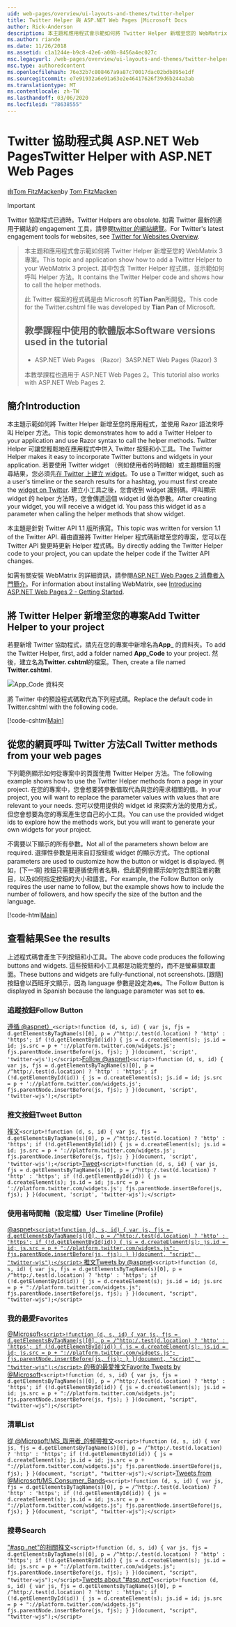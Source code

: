 ```yaml
---
uid: web-pages/overview/ui-layouts-and-themes/twitter-helper
title: Twitter Helper 與 ASP.NET Web Pages |Microsoft Docs
author: Rick-Anderson
description: 本主題和應用程式會示範如何將 Twitter Helper 新增至您的 WebMatrix 3 專案。 其中包含 Twitter Helper 程式碼，並示範如何呼叫 Helper 。
ms.author: riande
ms.date: 11/26/2018
ms.assetid: c1a1244e-b9c8-42e6-a00b-8456a4ec027c
msc.legacyurl: /web-pages/overview/ui-layouts-and-themes/twitter-helper
msc.type: authoredcontent
ms.openlocfilehash: 76e32b7c808467a9a87c70017dac02bdb895e1df
ms.sourcegitcommit: e7e91932a6e91a63e2e46417626f39d6b244a3ab
ms.translationtype: MT
ms.contentlocale: zh-TW
ms.lasthandoff: 03/06/2020
ms.locfileid: "78638555"
---
```

# <a name="twitter-helper-with-aspnet-web-pages"></a><span data-ttu-id="716e6-104">Twitter 協助程式與 ASP.NET Web Pages</span><span class="sxs-lookup"><span data-stu-id="716e6-104">Twitter Helper with ASP.NET Web Pages</span></span>

<span data-ttu-id="716e6-105">由[Tom FitzMacken](https://github.com/tfitzmac)</span><span class="sxs-lookup"><span data-stu-id="716e6-105">by [Tom FitzMacken](https://github.com/tfitzmac)</span></span>

> [!IMPORTANT]
> <span data-ttu-id="716e6-106">Twitter 協助程式已過時。</span><span class="sxs-lookup"><span data-stu-id="716e6-106">Twitter Helpers are obsolete.</span></span> <span data-ttu-id="716e6-107">如需 Twitter 最新的適用于網站的 engagement 工具，請參閱[twitter 的網站總覽](https://developer.twitter.com/en/docs/twitter-for-websites/overview)。</span><span class="sxs-lookup"><span data-stu-id="716e6-107">For Twitter's latest engagement tools for websites, see [Twitter for Websites Overview](https://developer.twitter.com/en/docs/twitter-for-websites/overview).</span></span>

> <span data-ttu-id="716e6-108">本主題和應用程式會示範如何將 Twitter Helper 新增至您的 WebMatrix 3 專案。</span><span class="sxs-lookup"><span data-stu-id="716e6-108">This topic and application show how to add a Twitter Helper to your WebMatrix 3 project.</span></span> <span data-ttu-id="716e6-109">其中包含 Twitter Helper 程式碼，並示範如何呼叫 Helper 方法。</span><span class="sxs-lookup"><span data-stu-id="716e6-109">It contains the Twitter Helper code and shows how to call the helper methods.</span></span>
> 
> <span data-ttu-id="716e6-110">此 Twitter 檔案的程式碼是由 Microsoft 的**Tian Pan**所開發。</span><span class="sxs-lookup"><span data-stu-id="716e6-110">This code for the Twitter.cshtml file was developed by **Tian Pan** of Microsoft.</span></span>
> 
> ## <a name="software-versions-used-in-the-tutorial"></a><span data-ttu-id="716e6-111">教學課程中使用的軟體版本</span><span class="sxs-lookup"><span data-stu-id="716e6-111">Software versions used in the tutorial</span></span>
> 
> 
> - <span data-ttu-id="716e6-112">ASP.NET Web Pages （Razor）3</span><span class="sxs-lookup"><span data-stu-id="716e6-112">ASP.NET Web Pages (Razor) 3</span></span>
>   
> 
> <span data-ttu-id="716e6-113">本教學課程也適用于 ASP.NET Web Pages 2。</span><span class="sxs-lookup"><span data-stu-id="716e6-113">This tutorial also works with ASP.NET Web Pages 2.</span></span>

## <a name="introduction"></a><span data-ttu-id="716e6-114">簡介</span><span class="sxs-lookup"><span data-stu-id="716e6-114">Introduction</span></span>

<span data-ttu-id="716e6-115">本主題示範如何將 Twitter Helper 新增至您的應用程式，並使用 Razor 語法來呼叫 Helper 方法。</span><span class="sxs-lookup"><span data-stu-id="716e6-115">This topic demonstrates how to add a Twitter Helper to your application and use Razor syntax to call the helper methods.</span></span> <span data-ttu-id="716e6-116">Twitter Helper 可讓您輕鬆地在應用程式中併入 Twitter 按鈕和小工具。</span><span class="sxs-lookup"><span data-stu-id="716e6-116">The Twitter Helper makes it easy to incorporate Twitter buttons and widgets in your application.</span></span> <span data-ttu-id="716e6-117">若要使用 Twitter widget （例如使用者的時間軸）或主題標籤的搜尋結果，您必須先[在 Twitter 上建立 widget](https://twitter.com/settings/widgets)。</span><span class="sxs-lookup"><span data-stu-id="716e6-117">To use a Twitter widget, such as a user's timeline or the search results for a hashtag, you must first create the [widget on Twitter](https://twitter.com/settings/widgets).</span></span> <span data-ttu-id="716e6-118">建立小工具之後，您會收到 widget 識別碼。呼叫顯示 widget 的 helper 方法時，您會傳遞這個 widget id 做為參數。</span><span class="sxs-lookup"><span data-stu-id="716e6-118">After creating your widget, you will receive a widget id. You pass this widget id as a parameter when calling the helper methods that show widget.</span></span>

<span data-ttu-id="716e6-119">本主題是針對 Twitter API 1.1 版所撰寫。</span><span class="sxs-lookup"><span data-stu-id="716e6-119">This topic was written for version 1.1 of the Twitter API.</span></span> <span data-ttu-id="716e6-120">藉由直接將 Twitter Helper 程式碼新增至您的專案，您可以在 Twitter API 變更時更新 Helper 程式碼。</span><span class="sxs-lookup"><span data-stu-id="716e6-120">By directly adding the Twitter Helper code to your project, you can update the helper code if the Twitter API changes.</span></span>

<span data-ttu-id="716e6-121">如需有關安裝 WebMatrix 的詳細資訊，請參閱[ASP.NET Web Pages 2 消費者入門簡介](../getting-started/introducing-aspnet-web-pages-2/getting-started.md)。</span><span class="sxs-lookup"><span data-stu-id="716e6-121">For information about installing WebMatrix, see [Introducing ASP.NET Web Pages 2 - Getting Started](../getting-started/introducing-aspnet-web-pages-2/getting-started.md).</span></span>

## <a name="add-twitter-helper-to-your-project"></a><span data-ttu-id="716e6-122">將 Twitter Helper 新增至您的專案</span><span class="sxs-lookup"><span data-stu-id="716e6-122">Add Twitter Helper to your project</span></span>

<span data-ttu-id="716e6-123">若要新增 Twitter 協助程式，請先在您的專案中新增名為**App\_** 的資料夾。</span><span class="sxs-lookup"><span data-stu-id="716e6-123">To add the Twitter Helper, first, add a folder named **App\_Code** to your project.</span></span> <span data-ttu-id="716e6-124">然後，建立名為**Twitter. cshtml**的檔案。</span><span class="sxs-lookup"><span data-stu-id="716e6-124">Then, create a file named **Twitter.cshtml**.</span></span>

![App_Code 資料夾](twitter-helper/_static/image1.png)

<span data-ttu-id="716e6-126">將 Twitter 中的預設程式碼取代為下列程式碼。</span><span class="sxs-lookup"><span data-stu-id="716e6-126">Replace the default code in Twitter.cshtml with the following code.</span></span>

[!code-cshtml[Main](twitter-helper/samples/sample1.cshtml)]

## <a name="call-twitter-methods-from-your-web-pages"></a><span data-ttu-id="716e6-127">從您的網頁呼叫 Twitter 方法</span><span class="sxs-lookup"><span data-stu-id="716e6-127">Call Twitter methods from your web pages</span></span>

<span data-ttu-id="716e6-128">下列範例顯示如何從專案中的頁面使用 Twitter Helper 方法。</span><span class="sxs-lookup"><span data-stu-id="716e6-128">The following example shows how to use the Twitter Helper methods from a page in your project.</span></span> <span data-ttu-id="716e6-129">在您的專案中，您會想要將參數值取代為與您的需求相關的值。</span><span class="sxs-lookup"><span data-stu-id="716e6-129">In your project, you will want to replace the parameter values with values that are relevant to your needs.</span></span> <span data-ttu-id="716e6-130">您可以使用提供的 widget id 來探索方法的使用方式，但您會想要為您的專案產生您自己的小工具。</span><span class="sxs-lookup"><span data-stu-id="716e6-130">You can use the provided widget ids to explore how the methods work, but you will want to generate your own widgets for your project.</span></span>

<span data-ttu-id="716e6-131">不需要以下顯示的所有參數。</span><span class="sxs-lookup"><span data-stu-id="716e6-131">Not all of the parameters shown below are required.</span></span> <span data-ttu-id="716e6-132">選擇性參數是用來自訂按鈕或 widget 的顯示方式。</span><span class="sxs-lookup"><span data-stu-id="716e6-132">The optional parameters are used to customize how the button or widget is displayed.</span></span> <span data-ttu-id="716e6-133">例如，[下一項] 按鈕只需要遵循使用者名稱，但此範例會顯示如何包含關注者的數目，以及如何指定按鈕的大小和語言。</span><span class="sxs-lookup"><span data-stu-id="716e6-133">For example, the Follow Button only requires the user name to follow, but the example shows how to include the number of followers, and how specify the size of the button and the language.</span></span>

[!code-html[Main](twitter-helper/samples/sample2.html)]

## <a name="see-the-results"></a><span data-ttu-id="716e6-134">查看結果</span><span class="sxs-lookup"><span data-stu-id="716e6-134">See the results</span></span>

<span data-ttu-id="716e6-135">上述程式碼會產生下列按鈕和小工具。</span><span class="sxs-lookup"><span data-stu-id="716e6-135">The above code produces the following buttons and widgets.</span></span> <span data-ttu-id="716e6-136">這些按鈕和小工具都是功能完整的，而不是螢幕擷取畫面。</span><span class="sxs-lookup"><span data-stu-id="716e6-136">These buttons and widgets are fully-functional, not screenshots.</span></span> <span data-ttu-id="716e6-137">[跟隨] 按鈕會以西班牙文顯示，因為 language 參數是設定為**es**。</span><span class="sxs-lookup"><span data-stu-id="716e6-137">The Follow Button is displayed in Spanish because the language parameter was set to **es**.</span></span>

### <a name="follow-button"></a><span data-ttu-id="716e6-138">追蹤按鈕</span><span class="sxs-lookup"><span data-stu-id="716e6-138">Follow Button</span></span>

<span data-ttu-id="716e6-139">[遵循 @aspnet）](https://twitter.com/aspnet)`<script>!function (d, s, id) { var js, fjs = d.getElementsByTagName(s)[0], p = /^http:/.test(d.location) ? 'http' : 'https'; if (!d.getElementById(id)) { js = d.createElement(s); js.id = id; js.src = p + '://platform.twitter.com/widgets.js'; fjs.parentNode.insertBefore(js, fjs); } }(document, 'script', 'twitter-wjs');</script>`</span><span class="sxs-lookup"><span data-stu-id="716e6-139">[Follow @aspnet)](https://twitter.com/aspnet)`<script>!function (d, s, id) { var js, fjs = d.getElementsByTagName(s)[0], p = /^http:/.test(d.location) ? 'http' : 'https'; if (!d.getElementById(id)) { js = d.createElement(s); js.id = id; js.src = p + '://platform.twitter.com/widgets.js'; fjs.parentNode.insertBefore(js, fjs); } }(document, 'script', 'twitter-wjs');</script>`</span></span>

### <a name="tweet-button"></a><span data-ttu-id="716e6-140">推文按鈕</span><span class="sxs-lookup"><span data-stu-id="716e6-140">Tweet Button</span></span>

<span data-ttu-id="716e6-141">[推文](https://twitter.com/share)`<script>!function (d, s, id) { var js, fjs = d.getElementsByTagName(s)[0], p = /^http:/.test(d.location) ? 'http' : 'https'; if (!d.getElementById(id)) { js = d.createElement(s); js.id = id; js.src = p + '://platform.twitter.com/widgets.js'; fjs.parentNode.insertBefore(js, fjs); } }(document, 'script', 'twitter-wjs');</script>`</span><span class="sxs-lookup"><span data-stu-id="716e6-141">[Tweet](https://twitter.com/share)`<script>!function (d, s, id) { var js, fjs = d.getElementsByTagName(s)[0], p = /^http:/.test(d.location) ? 'http' : 'https'; if (!d.getElementById(id)) { js = d.createElement(s); js.id = id; js.src = p + '://platform.twitter.com/widgets.js'; fjs.parentNode.insertBefore(js, fjs); } }(document, 'script', 'twitter-wjs');</script>`</span></span>

### <a name="user-timeline-profile"></a><span data-ttu-id="716e6-142">使用者時間軸（設定檔）</span><span class="sxs-lookup"><span data-stu-id="716e6-142">User Timeline (Profile)</span></span>

<span data-ttu-id="716e6-143">[@aspnet`<script>!function (d, s, id) { var js, fjs = d.getElementsByTagName(s)[0], p = /^http:/.test(d.location) ? 'http' : 'https'; if (!d.getElementById(id)) { js = d.createElement(s); js.id = id; js.src = p + "://platform.twitter.com/widgets.js"; fjs.parentNode.insertBefore(js, fjs); } }(document, "script", "twitter-wjs");</script>` 推文](https://twitter.com/aspnet)</span><span class="sxs-lookup"><span data-stu-id="716e6-143">[Tweets by @aspnet](https://twitter.com/aspnet)`<script>!function (d, s, id) { var js, fjs = d.getElementsByTagName(s)[0], p = /^http:/.test(d.location) ? 'http' : 'https'; if (!d.getElementById(id)) { js = d.createElement(s); js.id = id; js.src = p + "://platform.twitter.com/widgets.js"; fjs.parentNode.insertBefore(js, fjs); } }(document, "script", "twitter-wjs");</script>`</span></span>

### <a name="favorites"></a><span data-ttu-id="716e6-144">我的最愛</span><span class="sxs-lookup"><span data-stu-id="716e6-144">Favorites</span></span>

<span data-ttu-id="716e6-145">[@Microsoft`<script>!function (d, s, id) { var js, fjs = d.getElementsByTagName(s)[0], p = /^http:/.test(d.location) ? 'http' : 'https'; if (!d.getElementById(id)) { js = d.createElement(s); js.id = id; js.src = p + "://platform.twitter.com/widgets.js"; fjs.parentNode.insertBefore(js, fjs); } }(document, "script", "twitter-wjs");</script>` 的我的最愛推文](https://twitter.com/Microsoft/favorites)</span><span class="sxs-lookup"><span data-stu-id="716e6-145">[Favorite Tweets by @Microsoft](https://twitter.com/Microsoft/favorites)`<script>!function (d, s, id) { var js, fjs = d.getElementsByTagName(s)[0], p = /^http:/.test(d.location) ? 'http' : 'https'; if (!d.getElementById(id)) { js = d.createElement(s); js.id = id; js.src = p + "://platform.twitter.com/widgets.js"; fjs.parentNode.insertBefore(js, fjs); } }(document, "script", "twitter-wjs");</script>`</span></span>

### <a name="list"></a><span data-ttu-id="716e6-146">清單</span><span class="sxs-lookup"><span data-stu-id="716e6-146">List</span></span>

<span data-ttu-id="716e6-147">[從 @Microsoft/MS\_取用者\_的頻帶推文](https://twitter.com/microsoft/ms-consumer-brands/)`<script>!function (d, s, id) { var js, fjs = d.getElementsByTagName(s)[0], p = /^http:/.test(d.location) ? 'http' : 'https'; if (!d.getElementById(id)) { js = d.createElement(s); js.id = id; js.src = p + "://platform.twitter.com/widgets.js"; fjs.parentNode.insertBefore(js, fjs); } }(document, "script", "twitter-wjs");</script>`</span><span class="sxs-lookup"><span data-stu-id="716e6-147">[Tweets from @Microsoft/MS\_Consumer\_Bands](https://twitter.com/microsoft/ms-consumer-brands/)`<script>!function (d, s, id) { var js, fjs = d.getElementsByTagName(s)[0], p = /^http:/.test(d.location) ? 'http' : 'https'; if (!d.getElementById(id)) { js = d.createElement(s); js.id = id; js.src = p + "://platform.twitter.com/widgets.js"; fjs.parentNode.insertBefore(js, fjs); } }(document, "script", "twitter-wjs");</script>`</span></span>

### <a name="search"></a><span data-ttu-id="716e6-148">搜尋</span><span class="sxs-lookup"><span data-stu-id="716e6-148">Search</span></span>

<span data-ttu-id="716e6-149">[&quot;#asp .net&quot;的相關推文](https://twitter.com/search?q=%23asp.net)`<script>!function (d, s, id) { var js, fjs = d.getElementsByTagName(s)[0], p = /^http:/.test(d.location) ? 'http' : 'https'; if (!d.getElementById(id)) { js = d.createElement(s); js.id = id; js.src = p + "://platform.twitter.com/widgets.js"; fjs.parentNode.insertBefore(js, fjs); } }(document, "script", "twitter-wjs");</script>`</span><span class="sxs-lookup"><span data-stu-id="716e6-149">[Tweets about &quot;#asp.net&quot;](https://twitter.com/search?q=%23asp.net)`<script>!function (d, s, id) { var js, fjs = d.getElementsByTagName(s)[0], p = /^http:/.test(d.location) ? 'http' : 'https'; if (!d.getElementById(id)) { js = d.createElement(s); js.id = id; js.src = p + "://platform.twitter.com/widgets.js"; fjs.parentNode.insertBefore(js, fjs); } }(document, "script", "twitter-wjs");</script>`</span></span>
